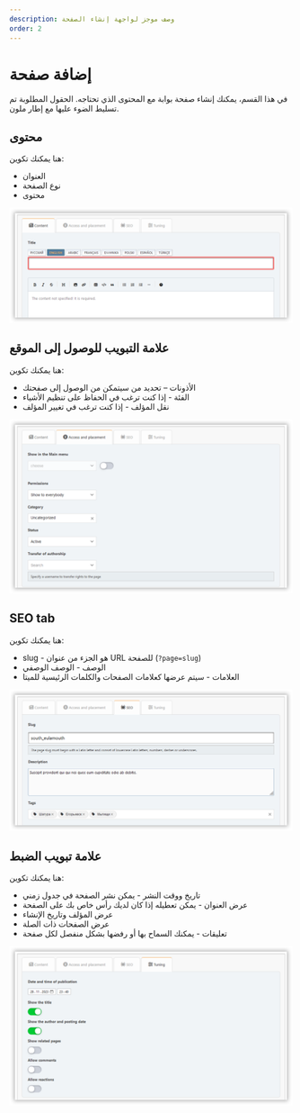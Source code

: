 ```yaml
---
description: وصف موجز لواجهة إنشاء الصفحة
order: 2
---
```


# إضافة صفحة

في هذا القسم، يمكنك إنشاء صفحة بوابة مع المحتوى الذي تحتاجه. الحقول المطلوبة تم تسليط الضوء عليها مع إطار ملون.

## محتوى

هنا يمكنك تكوين:

- العنوان
- نوع الصفحة
- محتوى

![Content tab](content_tab.png)

## علامة التبويب للوصول إلى الموقع

هنا يمكنك تكوين:

- الأذونات – تحديد من سيتمكن من الوصول إلى صفحتك
- الفئة - إذا كنت ترغب في الحفاظ على تنظيم الأشياء
- نقل المؤلف - إذا كنت ترغب في تغيير المؤلف

![Access tab](access_tab.png)

## SEO tab

هنا يمكنك تكوين:

- slug - هو الجزء من عنوان URL للصفحة (`?page=slug`)
- الوصف - الوصف الوصفي
- العلامات - سيتم عرضها كعلامات الصفحات والكلمات الرئيسية للميتا

![SEO tab](seo_tab.png)

## علامة تبويب الضبط

هنا يمكنك تكوين:

- تاريخ ووقت النشر - يمكن نشر الصفحة في جدول زمني
- عرض العنوان - يمكن تعطيله إذا كان لديك رأس خاص بك على الصفحة
- عرض المؤلف وتاريخ الإنشاء
- عرض الصفحات ذات الصلة
- تعليقات - يمكنك السماح بها أو رفضها بشكل منفصل لكل صفحة

![Tuning tab](tuning_tab.png)
